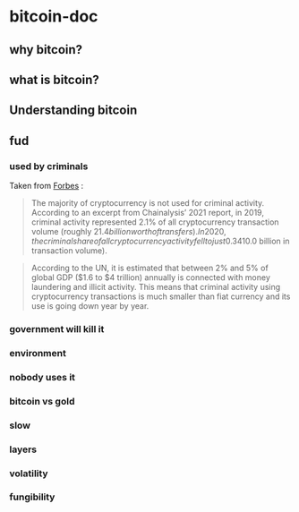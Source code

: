 # bitcoin-doc

## why bitcoin?

## what is bitcoin?

## Understanding bitcoin

## fud

### used by criminals

Taken from [Forbes](https://www.forbes.com/sites/haileylennon/2021/01/19/the-false-narrative-of-bitcoins-role-in-illicit-activity) :

> The majority of cryptocurrency is not used for criminal activity. According to an excerpt from Chainalysis’ 2021 report, in 2019, criminal activity represented 2.1% of all cryptocurrency transaction volume (roughly $21.4 billion worth of transfers). In 2020, the criminal share of all cryptocurrency activity fell to just 0.34% ($10.0 billion in transaction volume). 

> According to the UN, it is estimated that between 2% and 5% of global GDP ($1.6 to $4 trillion) annually is connected with money laundering and illicit activity. This means that criminal activity using cryptocurrency transactions is much smaller than fiat currency and its use is going down year by year.

### government will kill it

### environment

### nobody uses it

### bitcoin vs gold

### slow

### layers

### volatility

### fungibility

### 

### 

### 

### 

### 

